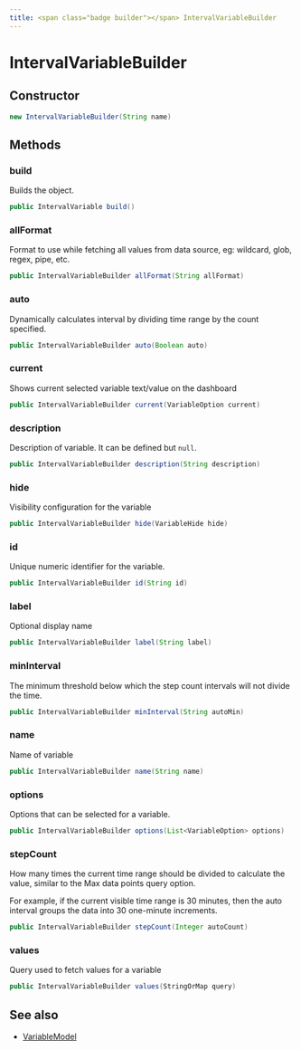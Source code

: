 ```yaml
---
title: <span class="badge builder"></span> IntervalVariableBuilder
---
```

# <span class="badge builder"></span> IntervalVariableBuilder

## Constructor

```java
new IntervalVariableBuilder(String name)
```
## Methods

### <span class="badge object-method"></span> build

Builds the object.

```java
public IntervalVariable build()
```

### <span class="badge object-method"></span> allFormat

Format to use while fetching all values from data source, eg: wildcard, glob, regex, pipe, etc.

```java
public IntervalVariableBuilder allFormat(String allFormat)
```

### <span class="badge object-method"></span> auto

Dynamically calculates interval by dividing time range by the count specified.

```java
public IntervalVariableBuilder auto(Boolean auto)
```

### <span class="badge object-method"></span> current

Shows current selected variable text/value on the dashboard

```java
public IntervalVariableBuilder current(VariableOption current)
```

### <span class="badge object-method"></span> description

Description of variable. It can be defined but `null`.

```java
public IntervalVariableBuilder description(String description)
```

### <span class="badge object-method"></span> hide

Visibility configuration for the variable

```java
public IntervalVariableBuilder hide(VariableHide hide)
```

### <span class="badge object-method"></span> id

Unique numeric identifier for the variable.

```java
public IntervalVariableBuilder id(String id)
```

### <span class="badge object-method"></span> label

Optional display name

```java
public IntervalVariableBuilder label(String label)
```

### <span class="badge object-method"></span> minInterval

The minimum threshold below which the step count intervals will not divide the time.

```java
public IntervalVariableBuilder minInterval(String autoMin)
```

### <span class="badge object-method"></span> name

Name of variable

```java
public IntervalVariableBuilder name(String name)
```

### <span class="badge object-method"></span> options

Options that can be selected for a variable.

```java
public IntervalVariableBuilder options(List<VariableOption> options)
```

### <span class="badge object-method"></span> stepCount

How many times the current time range should be divided to calculate the value, similar to the Max data points query option.

For example, if the current visible time range is 30 minutes, then the auto interval groups the data into 30 one-minute increments.

```java
public IntervalVariableBuilder stepCount(Integer autoCount)
```

### <span class="badge object-method"></span> values

Query used to fetch values for a variable

```java
public IntervalVariableBuilder values(StringOrMap query)
```

## See also

 * <span class="badge object-type-class"></span> [VariableModel](./object-VariableModel.md)
